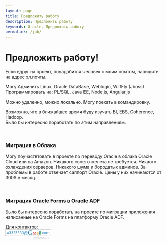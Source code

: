 ```yaml
---
layout: page
title: Предложить работу
description: Предложить работу
keywords: Oracle, Предложить работу
permalink: /job/
---
```


# Предложить работу!

Если вдруг на проект, понадобится человек с моим опытом, напишите на адрес эл.почты.

Могу Админить Linux, Oracle DataBase, Weblogic, WilfFly (Jboss)  
Программировать на: PL/SQL, Java EE, Node.js, Angular.js

Можно удаленно, можно локально. Могу поехать в командировку.

Возможно, что в ближайшее время буду изучать BI, EBS, Coherence, Hadoop.  
Было бы интересно поработать по этим направлениям.

<br/>

### Миграция в Облака

Могу поучаствтовать в проекте по переводу Oracle в облака Oracle Cloud или на Amazon.
Никакого своего железа не требуется. Никаого охлаждения серверов. Никакого шума и бородатых админов. За проблемы в работе отвечает саппорт Oracle. Цены у них начинаются от 300\$ в месяц.

<br/>

### Миграция Oracle Forms в Oracle ADF

Было бы интересно поработать на проекте по миграции приложения написанные на Oracle Forms на платформу Oracle ADF.

Для контактов:<br/>
<img src="/img/a3333333mail.gif" alt="Marley" border="0" />
